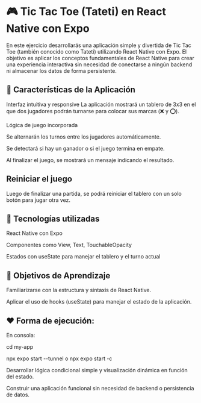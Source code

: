 # 🎮 Tic Tac Toe (Tateti) en React Native con Expo
En este ejercicio desarrollarás una aplicación simple y divertida de Tic Tac Toe (también conocido como Tateti) utilizando React Native con Expo. El objetivo es aplicar los conceptos fundamentales de React Native para crear una experiencia interactiva sin necesidad de conectarse a ningún backend ni almacenar los datos de forma persistente.

## 📱 Características de la Aplicación
Interfaz intuitiva y responsive
La aplicación mostrará un tablero de 3x3 en el que dos jugadores podrán turnarse para colocar sus marcas (❌ y ⭕).

Lógica de juego incorporada

Se alternarán los turnos entre los jugadores automáticamente.

Se detectará si hay un ganador o si el juego termina en empate.

Al finalizar el juego, se mostrará un mensaje indicando el resultado.

## Reiniciar el juego
Luego de finalizar una partida, se podrá reiniciar el tablero con un solo botón para jugar otra vez.

## 🔧 Tecnologías utilizadas
React Native con Expo

Componentes como View, Text, TouchableOpacity

Estados con useState para manejar el tablero y el turno actual

## 🎯 Objetivos de Aprendizaje
Familiarizarse con la estructura y sintaxis de React Native.

Aplicar el uso de hooks (useState) para manejar el estado de la aplicación.

## ❤️ Forma de ejecución:

En consola: 

cd my-app

npx expo start --tunnel o  npx expo start -c    

Desarrollar lógica condicional simple y visualización dinámica en función del estado.

Construir una aplicación funcional sin necesidad de backend o persistencia de datos.
